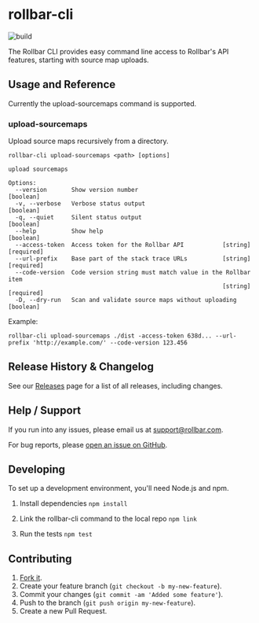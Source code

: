 # rollbar-cli

![build](https://github.com/rollbar/rollbar-cli/workflows/Node.js%20CI/badge.svg)

The Rollbar CLI provides easy command line access to Rollbar's API features,
starting with source map uploads.

## Usage and Reference
Currently the upload-sourcemaps command is supported.

### upload-sourcemaps
Upload source maps recursively from a directory.

```
rollbar-cli upload-sourcemaps <path> [options]

upload sourcemaps

Options:
  --version       Show version number                                  [boolean]
  -v, --verbose   Verbose status output                                [boolean]
  -q, --quiet     Silent status output                                 [boolean]
  --help          Show help                                            [boolean]
  --access-token  Access token for the Rollbar API           [string] [required]
  --url-prefix    Base part of the stack trace URLs          [string] [required]
  --code-version  Code version string must match value in the Rollbar item
                                                             [string] [required]
  -D, --dry-run   Scan and validate source maps without uploading      [boolean]
```

Example:
```
rollbar-cli upload-sourcemaps ./dist -access-token 638d... --url-prefix 'http://example.com/' --code-version 123.456
```


## Release History & Changelog

See our [Releases](https://github.com/rollbar/rollbar-cli/releases) page for a list of all releases, including changes.

## Help / Support

If you run into any issues, please email us at [support@rollbar.com](mailto:support@rollbar.com).

For bug reports, please [open an issue on GitHub](https://github.com/rollbar/rollbar-cli/issues/new).

## Developing

To set up a development environment, you'll need Node.js and npm.

1. Install dependencies
`npm install`

2. Link the rollbar-cli command to the local repo
`npm link`

3. Run the tests
`npm test`

## Contributing

1. [Fork it](https://github.com/rollbar/rollbar-cli).
2. Create your feature branch (`git checkout -b my-new-feature`).
3. Commit your changes (`git commit -am 'Added some feature'`).
4. Push to the branch (`git push origin my-new-feature`).
5. Create a new Pull Request.
